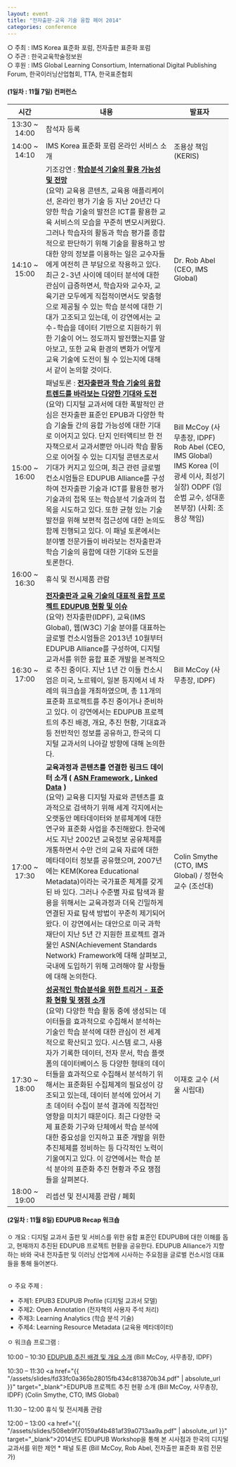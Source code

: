 ```yaml
---
layout: event
title: "전자출판-교육 기술 융합 페어 2014"
categories: conference
---
```


<p class="mb10 pt20">○ 주최 : IMS Korea 표준화 포럼, 전자출판 표준화 포럼<br>
○ 주관 : 한국교육학술정보원<br>
○ 후원 : IMS Global Learning Consortium, International Digital Publishing Forum, 한국이러닝산업협회, TTA, 한국표준협회</p>

<h4>(1일차 : 11월 7일) 컨퍼런스</h4>
<!-- 부대행사 -->
<div class="boardW2">
<div class="table_styleW01">
<table class="table05" summary="부대행사" cellspacing="0" cellpadding="0"><colgroup> <col width="8%" /> <col width="55%" /> <col width="25%" /> </colgroup>
<thead>
<tr>
<th>시간</th>
<th>내용</th>
<th>발표자</th>
</tr>
</thead>
<tbody>
<tr>
<td style="background: #f7f7f7; text-align: center;" width="15%">13:30 ~ 14:00</td>
<td style="text-align: left; background: #f7f7f7;">참석자 등록</td>
<td style="text-align: left; background: #f7f7f7;"></td>
</tr>
<tr>
<td style="background: #f7f7f7; text-align: center;">14:00 ~ 14:10</td>
<td style="text-align: left; background: #f7f7f7;">IMS Korea 표준화 포럼 온라인 서비스 소개</td>
<td style="text-align: left; background: #f7f7f7;"> 조용상 책임(KERIS)</td>
</tr>
<tr>
<td style="background: #f7f7f7; text-align: center;">14:10 ~ 15:00</td>
<td style="text-align: left; background: #f7f7f7;">기조강연 :
<strong><a href="{{ "/assets/slides/01.Keynote-Prospects_for_analytics-IMSRob_Abel.pdf" | absolute_url }}" target="_blank">학습분석 기술의 활용 가능성 및 전망</a><br>
</strong>(요약) 교육용 콘텐츠, 교육용 애플리케이션, 온라인 평가 기술 등 지난 20년간 다양한 학습 기술의 발전은 ICT를 활용한 교육 서비스의 모습을 꾸준히 변모시켜왔다. 그러나 학습자의 활동과 학습 평가를 종합적으로 판단하기 위해 기술을 활용하고 방대한 양의 정보를 이용하는 일은 교수자들에게 여전히 큰 부담으로 작용하고 있다. 최근 2-3년 사이에 데이터 분석에 대한 관심이 급증하면서, 학습자와 교수자, 교육기관 모두에게 직접적이면서도 맞춤형으로 제공될 수 있는 학습 분석에 대한 기대가 고조되고 있는데, 이 강연에서는 교수-학습을 데이터 기반으로 지원하기 위한 기술이 어느 정도까지 발전했는지를 알아보고, 또한 교육 환경의 변화가 어떻게 교육 기술에 도전이 될 수 있는지에 대해서 같이 논의할 것이다.</td>
<td style="text-align: left; background: #f7f7f7;">Dr. Rob Abel
(CEO, IMS Global)</td>
</tr>
<tr>
<td style="background: #f7f7f7; text-align: center;">15:00 ~ 16:00</td>
<td style="text-align: left; background: #f7f7f7;">패널토론 :
<strong><a href="{{ "/assets/slides/02.Day_1_Panel_discussion.pdf" | absolute_url }}" target="_blank">전자출판과 학습 기술의 융합 트렌드를 바라보는 다양한 기대와 도전</a><br>
</strong>(요약) 디지털 교과서에 대한 폭발적인 관심은 전자출판 표준인 EPUB과 다양한 학습 기술들 간의 융합 가능성에 대한 기대로 이어지고 있다. 단지 인터액티브 한 전자책으로서 교과서뿐만 아니라 학습 활동으로 이어질 수 있는 디지털 콘텐츠로서 기대가 커지고 있으며, 최근 관련 글로벌 컨소시엄들은 EDUPUB Alliance를 구성하여 전자출판 기술과 ICT를 활용한 평가 기술과의 접목 또는 학습분석 기술과의 접목을 시도하고 있다. 또한 균형 있는 기술 발전을 위해 보편적 접근성에 대한 논의도 함께 진행되고 있다. 이 패널 토론에서는 분야별 전문가들이 바라보는 전자출판과 학습 기술의 융합에 대한 기대와 도전을 토론한다.</td>
<td style="text-align: left; background: #f7f7f7;">Bill McCoy (사무총장, IDPF)
Rob Abel (CEO, IMS Global)
IMS Korea (이광세 이사,
최성기 실장)
ODPF (임순범 교수, 성대훈
본부장)
(사회: 조용상 책임)</td>
</tr>
<tr>
<td style="background: #f7f7f7; text-align: center;">16:00 ~ 16:30</td>
<td style="text-align: left; background: #f7f7f7;">휴식 및 전시제품 관람</td>
<td style="text-align: left; background: #f7f7f7;"></td>
</tr>
<tr>
<td style="background: #f7f7f7; text-align: center;">16:30 ~ 17:00</td>
<td style="text-align: left; background: #f7f7f7;"><strong><a href="{{ "/assets/slides/03.EDUPUB-IDPFBill_McCoy.pdf" | absolute_url }}" target="_blank">전자출판과 교육 기술의 대표적 융합 프로젝트 EDUPUB 현황 및 이슈</a></strong><br>
(요약) 전자출판(IDPF), 교육(IMS Global), 웹(W3C) 기술 분야를 대표하는 글로벌 컨소시엄들은 2013년 10월부터 EDUPUB Alliance를 구성하여, 디지털 교과서를 위한 융합 표준 개발을 본격적으로 추진 중이다. 지난 1년 간 이들 컨소시엄은 미국, 노르웨이, 일본 등지에서 네 차례의 워크숍을 개최하였으며, 총 11개의 표준화 프로젝트를 추진 중이거나 준비하고 있다. 이 강연에서는 EDUPUB 프로젝트의 추진 배경, 개요, 추진 현황, 기대효과 등 전반적인 정보를 공유하고, 한국의 디지털 교과서의 나아갈 방향에 대해 논의한다.</td>
<td style="text-align: left; background: #f7f7f7;">Bill McCoy
(사무총장, IDPF)</td>
</tr>
<tr>
<td style="background: #f7f7f7; text-align: center;">17:00 ~ 17:30</td>
<td style="text-align: left; background: #f7f7f7;"><strong>교육과정과 콘텐츠를 연결한 링크드 데이터 소개
( <a href="{{ "/assets/slides/1e9529b84afa32e8fc6140da99ef97b2.pdf" | absolute_url }}" target="_blank">ASN Framework </a>, <a href="{{ "/assets/slides/04-2.linked_data_profile.pdf" | absolute_url }}" target="_blank">Linked Data</a> )</strong><br>
(요약) 교육용 디지털 자료와 콘텐츠를 효과적으로 검색하기 위해 세계 각지에서는 오랫동안 메타데이터와 분류체계에 대한 연구와 표준화 사업을 추진해왔다. 한국에서도 지난 2002년 교육정보 공유체제를 개통하면서 수만 건의 교육 자료에 대한 메타데이터 정보를 공유했으며, 2007년에는 KEM(Korea Educational Metadata)이라는 국가표준 체계를 갖게 된 바 있다. 그러나 수준별 자료 탐색과 활용을 위해서는 교육과정과 더욱 긴밀하게 연결된 자료 탐색 방법이 꾸준히 제기되어 왔다. 이 강연에서는 대안으로 미국 과학재단이 지난 5년 간 지원한 프로젝트 결과물인 ASN(Achievement Standards Network) Framework에 대해 살펴보고, 국내에 도입하기 위해 고려해야 할 사항들에 대해 논의한다.</td>
<td style="text-align: left; background: #f7f7f7;">Colin Smythe
(CTO, IMS Global) /
정현숙 교수
(조선대)</td>
</tr>
<tr>
<td style="background: #f7f7f7; text-align: center;">17:30 ~ 18:00</td>
<td style="text-align: left; background: #f7f7f7;"><strong><a href="{{ "/assets/slides/05.Learning_Analytics_Standardization_Activities_and_Issues.pdf" | absolute_url }}" target="_blank">성공적인 학습분석을 위한 트리거 - 표준화 현황 및 쟁점 소개</a></strong><br>
(요약) 다양한 학습 활동 중에 생성되는 데이터들을 효과적으로 수집해서 분석하는 기술인 학습 분석에 대한 관심이 전 세계적으로 확산되고 있다. 시스템 로그, 사용자가 기록한 데이터, 전자 문서, 학습 플랫폼의 데이터베이스 등 다양한 형태의 데이터들을 효과적으로 수집해서 분석하기 위해서는 표준화된 수집체계의 필요성이 강조되고 있는데, 데이터 분석에 있어서 기초 데이터 수집이 분석 결과에 직접적인 영향을 미치기 때문이다. 최근 다양한 국제 표준화 기구와 단체에서 학습 분석에 대한 중요성을 인지하고 표준 개발을 위한 추진체제를 정비하는 등 다각적인 노력이 기울여지고 있다. 이 강연에서는 학습 분석 분야의 표준화 추진 현황과 주요 쟁점들을 살펴본다.</td>
<td style="text-align: left; background: #f7f7f7;">이재호 교수
(서울 시립대)</td>
</tr>
<tr>
<td style="background: #f7f7f7; text-align: center;">18:00 ~ 19:00</td>
<td style="text-align: left; background: #f7f7f7;">리셉션 및 전시제품 관람 / 폐회</td>
<td style="text-align: left; background: #f7f7f7;"></td>
</tr>
</tbody>
</table>
</div>
</div>
<!-- 부대행사 -->
<div class="pt20">
<h4>(2일차 : 11월 8일) EDUPUB Recap 워크숍</h4>
<div class="pt20">

ㅇ 개요 : 디지털 교과서 출판 및 서비스를 위한 융합 표준인 EDUPUB에 대한 이해를 돕고, 현재까지 추진된 EDUPUB 프로젝트 현황을 공유한다. EDUPUB Alliance가 지향하는 바와 국내 전자출판 및 이러닝 산업계에 시사하는 주요점을 글로벌 컨소시엄 대표들을 통해 들어본다.<br><br>

ㅇ 주요 주제 :<br>
<ul>
	<li>주제1: EPUB3 EDUPUB Profile (디지털 교과서 모델)</li>
	<li>주제2: Open Annotation (전자책의 사용자 주석 처리)</li>
	<li>주제3: Learning Analytics (학습 분석 기술)</li>
	<li>주제4: Learning Resource Metadata (교육용 메타데이터)</li>
</ul>
</div>
<p class="pt10">ㅇ 워크숍 프로그램 :</p>
10:00 – 10:30 <a href="{{ "/assets/slides/d93b728ffd33582a513ac6ac042117f2.pdf" | absolute_url }}" target="_blank">EDUPUB 추진 배경 및 개요 소개</a> (Bill McCoy, 사무총장, IDPF)<br>

10:30 – 11:30 <a href="{{ "/assets/slides/fd33fc0a365b28015fb434c813870b34.pdf" | absolute_url }}" target="_blank">EDUPUB 프로젝트 추진 현황 소개</a> (Bill McCoy, 사무총장, IDPF) (Colin Smythe, CTO, IMS Global)<br>

11:30 – 12:00 휴식 및 전시제품 관람<br>

12:00 – 13:00 <a href="{{ "/assets/slides/508eb9f70159af4b481af39a0713aa9a.pdf" | absolute_url }}" target="_blank">2014년도 EDUPUB Workshop을 통해 본 시사점과 한국의 디지털 교과서를 위한 제언</a> * 패널 토론 (Bill McCoy, Rob Abel, 전자출판 표준화 포럼 전문가)

</div>
<br>
